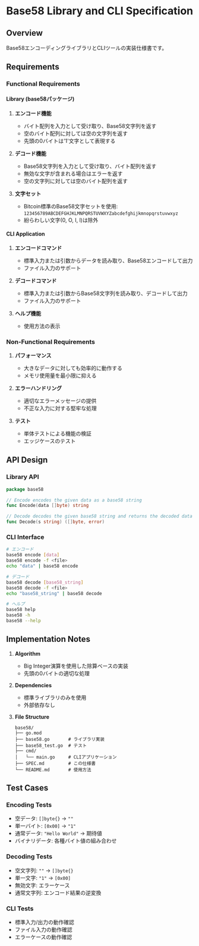 # Base58 Library and CLI Specification

## Overview
Base58エンコーディングライブラリとCLIツールの実装仕様書です。

## Requirements

### Functional Requirements

#### Library (base58パッケージ)
1. **エンコード機能**
   - バイト配列を入力として受け取り、Base58文字列を返す
   - 空のバイト配列に対しては空の文字列を返す
   - 先頭の0バイトは'1'文字として表現する

2. **デコード機能**
   - Base58文字列を入力として受け取り、バイト配列を返す
   - 無効な文字が含まれる場合はエラーを返す
   - 空の文字列に対しては空のバイト配列を返す

3. **文字セット**
   - Bitcoin標準のBase58文字セットを使用: `123456789ABCDEFGHJKLMNPQRSTUVWXYZabcdefghijkmnopqrstuvwxyz`
   - 紛らわしい文字(0, O, I, l)は除外

#### CLI Application
1. **エンコードコマンド**
   - 標準入力または引数からデータを読み取り、Base58エンコードして出力
   - ファイル入力のサポート

2. **デコードコマンド**
   - 標準入力または引数からBase58文字列を読み取り、デコードして出力
   - ファイル入力のサポート

3. **ヘルプ機能**
   - 使用方法の表示

### Non-Functional Requirements

1. **パフォーマンス**
   - 大きなデータに対しても効率的に動作する
   - メモリ使用量を最小限に抑える

2. **エラーハンドリング**
   - 適切なエラーメッセージの提供
   - 不正な入力に対する堅牢な処理

3. **テスト**
   - 単体テストによる機能の検証
   - エッジケースのテスト

## API Design

### Library API

```go
package base58

// Encode encodes the given data as a base58 string
func Encode(data []byte) string

// Decode decodes the given base58 string and returns the decoded data
func Decode(s string) ([]byte, error)
```

### CLI Interface

```bash
# エンコード
base58 encode [data]
base58 encode -f <file>
echo "data" | base58 encode

# デコード
base58 decode [base58_string]
base58 decode -f <file>
echo "base58_string" | base58 decode

# ヘルプ
base58 help
base58 -h
base58 --help
```

## Implementation Notes

1. **Algorithm**
   - Big Integer演算を使用した除算ベースの実装
   - 先頭の0バイトの適切な処理

2. **Dependencies**
   - 標準ライブラリのみを使用
   - 外部依存なし

3. **File Structure**
   ```
   base58/
   ├── go.mod
   ├── base58.go       # ライブラリ実装
   ├── base58_test.go  # テスト
   ├── cmd/
   │   └── main.go     # CLIアプリケーション
   ├── SPEC.md         # この仕様書
   └── README.md       # 使用方法
   ```

## Test Cases

### Encoding Tests
- 空データ: `[]byte{}` → `""`
- 単一バイト: `[0x00]` → `"1"`
- 通常データ: `"Hello World"` → 期待値
- バイナリデータ: 各種バイト値の組み合わせ

### Decoding Tests
- 空文字列: `""` → `[]byte{}`
- 単一文字: `"1"` → `[0x00]`
- 無効文字: エラーケース
- 通常文字列: エンコード結果の逆変換

### CLI Tests
- 標準入力/出力の動作確認
- ファイル入力の動作確認
- エラーケースの動作確認